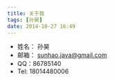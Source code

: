 ```yaml
---
title: 关于我
tags: [孙昊]
date: 2014-10-27 16:49
---
```


- 姓名： 孙昊
- 邮箱： sunhao.java@gmail.com
- QQ：86785140
- Tel: 18014480006